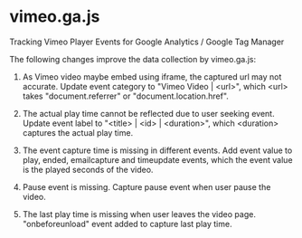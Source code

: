 # vimeo.ga.js

Tracking Vimeo Player Events for Google Analytics / Google Tag Manager

The following changes improve the data collection by vimeo.ga.js:

1) As Vimeo video maybe embed using iframe, the captured url may not accurate.
   Update event category to "Vimeo Video | \<url\>", which \<url\> takes "document.referrer" or "document.location.href".

2) The actual play time cannot be reflected due to user seeking event.
   Update event label to "\<title\> | \<id\> | \<duration\>", which \<duration\> captures the actual play time. 

3) The event capture time is missing in different events.
   Add event value to play, ended, emailcapture and timeupdate events, which the event value is the played seconds of the video.

4) Pause event is missing.
   Capture pause event when user pause the video.

5) The last play time is missing when user leaves the video page.
   "onbeforeunload" event added to capture last play time.
